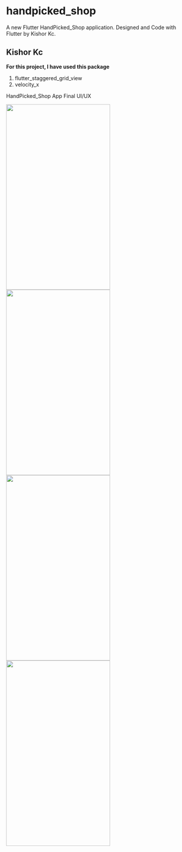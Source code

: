 # handpicked_shop

A new Flutter HandPicked_Shop application. Designed and Code with Flutter by Kishor Kc.

## Kishor Kc

**For this project, I have used this package**
1. flutter_staggered_grid_view
2. velocity_x

HandPicked_Shop App Final UI/UX

<p float="left">
<img src="https://user-images.githubusercontent.com/73419211/119302761-5ef8ca00-bc84-11eb-85a9-0e5ea80e5402.jpg" height="500" width="280">
<img src="https://user-images.githubusercontent.com/73419211/119302887-910a2c00-bc84-11eb-97fc-1ae9a3dcac03.jpg" height="500" width="280"> 
<img src="https://user-images.githubusercontent.com/73419211/119302787-6b7d2280-bc84-11eb-8285-9172efcff06e.jpg" height="500" width="280">
<img src="https://user-images.githubusercontent.com/73419211/119302770-64561480-bc84-11eb-8992-df1310ea8766.jpg" height="500" width="280">
</p>







